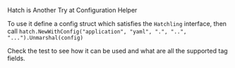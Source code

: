 Hatch is Another Try at Configuration Helper

To use it define a config struct which satisfies the `Hatchling` interface,
then call `hatch.NewWithConfig("application", "yaml", ".", "..", "...").Unmarshal(config)`

Check the test to see how it can be used and what are all the supported tag fields.

